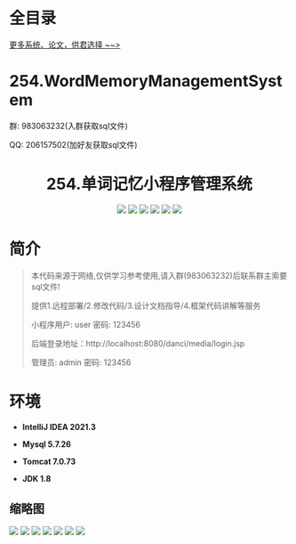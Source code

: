 # 全目录

[更多系统、论文，供君选择 ~~>](https://www.yuque.com/wisebit/blog)

# 254.WordMemoryManagementSystem

<p>群: 983063232(入群获取sql文件)</p>
<p>QQ: 206157502(加好友获取sql文件)</p>

<p><h1 align="center">254.单词记忆小程序管理系统</h1></p>


<p align="center">
	<img src="https://img.shields.io/badge/jdk-1.8-orange.svg"/>
    <img src="https://img.shields.io/badge/spring-5.x-lightgrey.svg"/>
    <img src="https://img.shields.io/badge/springmvc-5.x-lightgrey.svg"/>
    <img src="https://img.shields.io/badge/jsp-3.x-blue.svg"/>
    <img src="https://img.shields.io/badge/小程序-3.x-blue.svg"/>
    <img src="https://img.shields.io/badge/mybatis-5.x-yellow.svg"/>
</p>

# 简介

> 本代码来源于网络,仅供学习参考使用,请入群(983063232)后联系群主索要sql文件!
>
> 提供1.远程部署/2.修改代码/3.设计文档指导/4.框架代码讲解等服务
>
> 小程序用户: user 密码: 123456
>
> 后端登录地址：http://localhost:8080/danci/media/login.jsp
>
> 管理员: admin   密码: 123456
>

# 环境

- <b>IntelliJ IDEA 2021.3</b>

- <b>Mysql 5.7.26</b>

- <b>Tomcat 7.0.73</b>

- <b>JDK 1.8</b>




## 缩略图

![](https://bitwise.oss-cn-heyuan.aliyuncs.com/2024/9/10/06d6e508-6fa5-4bda-a1a1-aec86e8a248a.png)
![](https://bitwise.oss-cn-heyuan.aliyuncs.com/2024/9/10/394687c0-8088-4706-b410-6b1baaf63a61.png)
![](https://bitwise.oss-cn-heyuan.aliyuncs.com/2024/9/10/84d646ae-cabf-4116-9fcd-c446fbb498d2.png)
![](https://bitwise.oss-cn-heyuan.aliyuncs.com/2024/9/10/7812a877-b077-4842-9e42-21dea934429e.png)
![](https://bitwise.oss-cn-heyuan.aliyuncs.com/2024/9/10/d453c843-6491-4ed0-95f7-72cab675f793.png)
![](https://bitwise.oss-cn-heyuan.aliyuncs.com/2024/9/10/9a74c31d-c5b5-4119-8718-80d4b75fb055.png)
![](https://bitwise.oss-cn-heyuan.aliyuncs.com/2024/9/10/b16424f7-ed61-415d-a827-b4e331dd1b5f.png)





